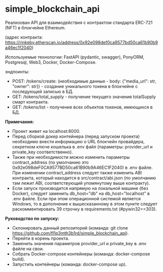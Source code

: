 # simple_blockchain_api

Реализован API для взаимодействия с контрактом стандарта ERC-721 (NFT) в блокчейне Ethereum. 

(адрес контракта: https://rinkeby.etherscan.io/address/0x92e098def0ca9577bd50ca61b90b9a46ec1f2040)

Используемые технологии: FastAPI (pydantic, swagger), PonyORM, Postgresql, Web3, Docker, Docker-Compose.

эндпоинты:
* POST: /tokens/create: (необходимые данные - body: {"media_url": str, "owner": str}) - создание уникального токена в блокчейне с последующей записью в БД.
* GET: /tokens/total_supply - получение текущего значения totalSupply смарт контракта.
* GET: /tokens/list - получение всех объектов токенов, имеющихся в БД.

**Примечания:**
* Проект живет на localhost:8000.
* Перед сборкой докер контейнера (перед запуском проекта) необходимо внести информацию о URL блокчейн провайдера, секретном ключе кошелька в .env файл 
(параметры: provider_url и private_key соответственно).
* Также при необходимости можно изменить параметры contract_address (по умолчанию это 0x92e098deF0CA9577BD50ca61B90b9A46EC1F2040) в .env файле.
При изменении contract_address следует также изменить ABI контракта, который находится в src/contract/abi.json (по умолчанию там лежит ABI, 
соответствующий упомянутому выше контракту).
* Если запуск производится напрямую на локальной машине (без Docker), следует заменить db_host="db" на db_host="localhost" в .env файле. Если при этом
операционной системой является Windows, то в дополнение к вышесказанному в этом пункте следует раскомментировать 39 строчку в requirements.txt (#pywin32==303).

**Руководство по запуску:**
* Склонировать данный репозиторий (команда: git clone https://github.com/fl1p3mth3b1rd/simple_blockchain_api).
* Перейти в корень проекта.
* Заменить значения параметров provider_url и private_key в .env файле на свои.
* Собрать Docker-compose контейнеры (команда: docker-compose build).
* Запустить контейнеры (команда: docker-compose up).
